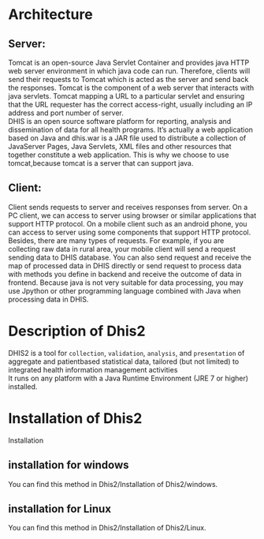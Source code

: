 # Architecture
## Server:
Tomcat is an open-source Java Servlet Container and provides java HTTP web server environment in which java code can run. Therefore, clients will send their requests to Tomcat which is acted as the server and send back the responses. Tomcat is the component of a web server that interacts with java servlets. Tomcat mapping a URL to a particular servlet and ensuring that the URL requester has the correct access-right, usually including an IP address and port number of server.<br>
DHIS is an open source software platform for reporting, analysis and dissemination of data for all health programs. It’s actually a web application based on Java and dhis.war is a JAR file used to distribute a collection of JavaServer Pages, Java Servlets, XML files and other resources that together constitute a web application. This is why we choose to use tomcat,because tomcat is a server that can support java.<br>
## Client:
Client sends requests to server and receives responses from server. On a PC client, we can access to server using browser or similar applications that support HTTP protocol.
On a mobile client such as an android phone, you can access to server using some components that support HTTP protocol. Besides, there are many types of requests. For example, if you are collecting raw data in rural area, your mobile client will send a request sending data to DHIS database. You can also send request and receive the map of processed data in DHIS directly or send request to process data with methods you define in backend and receive the outcome of data in frontend. Because java is not very suitable for data processing, you may use Jpython or other programming language combined with Java when processing data in DHIS.<br>


# Description of Dhis2

DHIS2 is a tool for `collection`, `validation`, `analysis`, and `presentation` of aggregate and patientbased statistical data, tailored (but not limited) to integrated health information management activities<br>
It runs on any platform with a Java Runtime Environment (JRE 7 or higher) installed.<br>

# Installation of Dhis2
Installation

## installation for windows
You can find this method in Dhis2/Installation of Dhis2/windows.

## installation for Linux
You can find this method in Dhis2/Installation of Dhis2/Linux.
